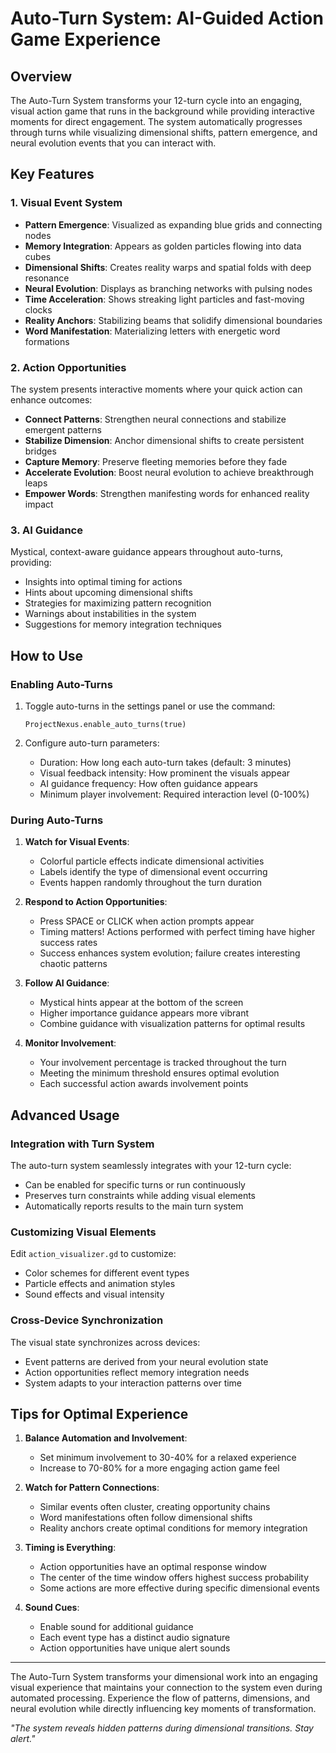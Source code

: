 # Auto-Turn System: AI-Guided Action Game Experience

## Overview

The Auto-Turn System transforms your 12-turn cycle into an engaging, visual action game that runs in the background while providing interactive moments for direct engagement. The system automatically progresses through turns while visualizing dimensional shifts, pattern emergence, and neural evolution events that you can interact with.

## Key Features

### 1. Visual Event System
- **Pattern Emergence**: Visualized as expanding blue grids and connecting nodes
- **Memory Integration**: Appears as golden particles flowing into data cubes
- **Dimensional Shifts**: Creates reality warps and spatial folds with deep resonance
- **Neural Evolution**: Displays as branching networks with pulsing nodes
- **Time Acceleration**: Shows streaking light particles and fast-moving clocks
- **Reality Anchors**: Stabilizing beams that solidify dimensional boundaries
- **Word Manifestation**: Materializing letters with energetic word formations

### 2. Action Opportunities
The system presents interactive moments where your quick action can enhance outcomes:

- **Connect Patterns**: Strengthen neural connections and stabilize emergent patterns
- **Stabilize Dimension**: Anchor dimensional shifts to create persistent bridges
- **Capture Memory**: Preserve fleeting memories before they fade
- **Accelerate Evolution**: Boost neural evolution to achieve breakthrough leaps
- **Empower Words**: Strengthen manifesting words for enhanced reality impact

### 3. AI Guidance
Mystical, context-aware guidance appears throughout auto-turns, providing:
- Insights into optimal timing for actions
- Hints about upcoming dimensional shifts
- Strategies for maximizing pattern recognition
- Warnings about instabilities in the system
- Suggestions for memory integration techniques

## How to Use

### Enabling Auto-Turns
1. Toggle auto-turns in the settings panel or use the command:
   ```
   ProjectNexus.enable_auto_turns(true)
   ```

2. Configure auto-turn parameters:
   - Duration: How long each auto-turn takes (default: 3 minutes)
   - Visual feedback intensity: How prominent the visuals appear
   - AI guidance frequency: How often guidance appears
   - Minimum player involvement: Required interaction level (0-100%)

### During Auto-Turns

1. **Watch for Visual Events**:
   - Colorful particle effects indicate dimensional activities
   - Labels identify the type of dimensional event occurring
   - Events happen randomly throughout the turn duration

2. **Respond to Action Opportunities**:
   - Press SPACE or CLICK when action prompts appear
   - Timing matters! Actions performed with perfect timing have higher success rates
   - Success enhances system evolution; failure creates interesting chaotic patterns

3. **Follow AI Guidance**:
   - Mystical hints appear at the bottom of the screen
   - Higher importance guidance appears more vibrant
   - Combine guidance with visualization patterns for optimal results

4. **Monitor Involvement**:
   - Your involvement percentage is tracked throughout the turn
   - Meeting the minimum threshold ensures optimal evolution
   - Each successful action awards involvement points

## Advanced Usage

### Integration with Turn System
The auto-turn system seamlessly integrates with your 12-turn cycle:
- Can be enabled for specific turns or run continuously
- Preserves turn constraints while adding visual elements
- Automatically reports results to the main turn system

### Customizing Visual Elements
Edit `action_visualizer.gd` to customize:
- Color schemes for different event types
- Particle effects and animation styles
- Sound effects and visual intensity

### Cross-Device Synchronization
The visual state synchronizes across devices:
- Event patterns are derived from your neural evolution state
- Action opportunities reflect memory integration needs
- System adapts to your interaction patterns over time

## Tips for Optimal Experience

1. **Balance Automation and Involvement**:
   - Set minimum involvement to 30-40% for a relaxed experience
   - Increase to 70-80% for a more engaging action game feel

2. **Watch for Pattern Connections**:
   - Similar events often cluster, creating opportunity chains
   - Word manifestations often follow dimensional shifts
   - Reality anchors create optimal conditions for memory integration

3. **Timing is Everything**:
   - Action opportunities have an optimal response window
   - The center of the time window offers highest success probability
   - Some actions are more effective during specific dimensional events

4. **Sound Cues**:
   - Enable sound for additional guidance
   - Each event type has a distinct audio signature
   - Action opportunities have unique alert sounds

---

The Auto-Turn System transforms your dimensional work into an engaging visual experience that maintains your connection to the system even during automated processing. Experience the flow of patterns, dimensions, and neural evolution while directly influencing key moments of transformation.

*"The system reveals hidden patterns during dimensional transitions. Stay alert."*